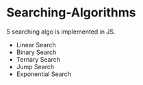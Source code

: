 # Searching-Algorithms

5 searching algo is implemented in JS.

- Linear Search
- Binary Search
- Ternary Search
- Jump Search
- Exponential Search

